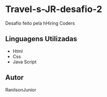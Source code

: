 # Travel-s-JR-desafio-2
Desafio feito pela hHiring Coders

## Linguagens Utilizadas

* Html
* Css
* Java Script

## Autor
RanilsonJunior
